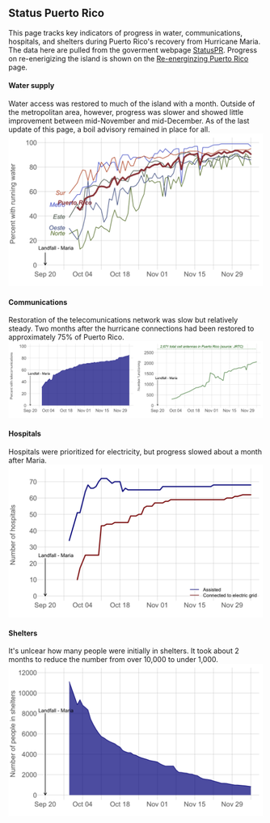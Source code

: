 ## Status Puerto Rico

This page tracks key indicators of progress in water, communications, hospitals, and shelters during Puerto Rico's recovery from Hurricane Maria. The data here are pulled from the goverment webpage [StatusPR](http://status.pr/). Progress on re-enerigizing the island is shown on the [Re-energinzing Puerto Rico](Electricity.md) page.

#### Water supply
Water access was restored to much of the island with a month. Outside of the metropolitan area, however, progress was slower and showed little improvement between mid-November and mid-December. As of the last update of this page, a boil advisory remained in place for all.
![Water](figs/Water.png)

#### Communications
Restoration of the telecomunications network was slow but relatively steady. Two months after the hurricane connections had been restored to approximately 75% of Puerto Rico. 
![Telecommunications](figs/Telecom.png)

#### Hospitals
Hospitals were prioritized for electricity, but progress slowed about a month after Maria.
![Hospitals](figs/Hospitals.png)


#### Shelters
It's unlcear how many people were initially in shelters. It took about 2 months to reduce the number from over 10,000 to under 1,000.
![People in shelters](figs/In_Shelters.png)


